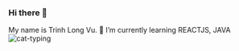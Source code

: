 ### Hi there 👋
My name is Trinh Long Vu.
:frog: I’m currently learning REACTJS, JAVA
![cat-typing](https://github.com/trinhvu1711/trinhvu1711/assets/81180330/49fcfb12-ab56-482e-9705-9ddc0b6ffc73)

<!--
**trinhvu1711/trinhvu1711** is a ✨ _special_ ✨ repository because its `README.md` (this file) appears on your GitHub profile.

Here are some ideas to get you started:

- 🔭 I’m currently working on ...
- 🌱 I’m currently learning ...
- 👯 I’m looking to collaborate on ...
- 🤔 I’m looking for help with ...
- 💬 Ask me about ...
- 📫 How to reach me: ...
- 😄 Pronouns: ...
- ⚡ Fun fact: ...
-->
